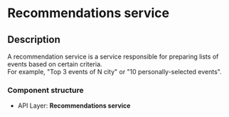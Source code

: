 # Recommendations service

## Description
A recommendation service is a service responsible for preparing lists of events based on certain criteria.  
For example, "Top 3 events of N city" or "10 personally-selected events".

### Component structure
- API Layer: **Recommendations service**




